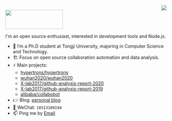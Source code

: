 <img align="right" src="https://github-readme-stats.vercel.app/api?username=frank-zsy&show_icons=true&icon_color=ad0d52&text_color=24292e&bg_color=ffffff&hide_title=true" />

<a href="https://github.com/OpenSourceWin/hacking-force"><img src="http://blog.frankzhao.cn/hacking_hero_2021/frank-zsy.svg" width="180" height="60" /></a>

I'm an open source enthusiast, interested in development tools and Node.js.

- 🌱 I’m a Ph.D student at Tongji University, majoring in Computer Science and Technology. 
- 🏗 Focus on open source collaboration automation and data analysis.
- ⚡ Main projects: 
  - [hypertrons/hypertrons](https://github.com/hypertrons/hypertrons)
  - [wuhan2020/wuhan2020](https://github.com/wuhan2020/wuhan2020)
  - [X-lab2017/github-analysis-report-2020](https://github.com/X-lab2017/github-analysis-report-2020)
  - [X-lab2017/github-analysis-report-2019](https://github.com/X-lab2017/github-analysis-report-2019)
  - [alibaba/collabobot](https://github.com/alibaba/collabobot)
- 👉 Blog: [personal blog](http://blog.frankzhao.cn/)
- 💬 WeChat: `18513109194`
- 📫 Ping me by [Email](mailto:syzhao1988@126.com)
